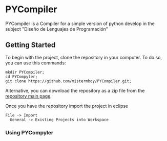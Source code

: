 # PYCompiler
PYCompiler is a Compiler for a simple version of python develop in the subject "Diseño de Lenguajes de Programación"

## Getting Started
To begin with the project, clone the repository in your computer. To do so, you can use this commands:

```
mkdir PYCompiler;
cd PYCompyler;
git clone https://github.com/mistermboy/PYCompiler.git;
```

Alternative, you can download the repository as a zip file from the [repository main page](https://github.com/mistermboy/PYCompiler).

Once you have the repository import the project in eclipse

```
File -> Import
  General -> Existing Projects into Workspace
```

### Using PYCompyler
